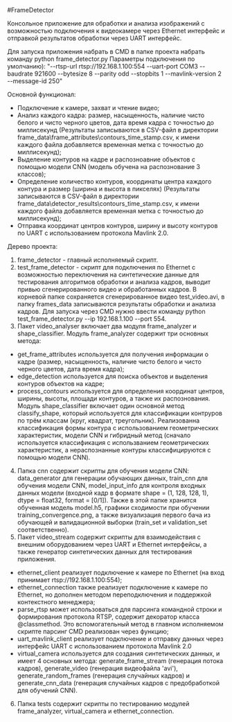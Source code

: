 #FrameDetector

Консольное приложение для обработки и анализа изображений с возможностью подключения к видеокамере через
Ethernet интерфейс и отправкой результатов обработки через UART интерфейс.

Для запуска приложения набрать в CMD в папке проекта набрать команду
python frame_detector.py
Параметры подключения по умолчанию):
        "--rtsp-url rtsp://192.168.1.100:554
        --uart-port COM3
        --baudrate 921600
        --bytesize 8
        --parity odd
        --stopbits 1
        --mavlink-version 2
        --message-id 250"

Основной функционал:
- Подключение к камере, захват и чтение видео;
- Анализ каждого кадра: размер, насыщенность, наличие чисто белого и чисто черного цветов, дата время кадра
 с точностью до миллисекунд
(Результаты записываются в CSV-файл в директории frame_data\frame_attributes\contours_time_stamp.csv,
к имени каждого файла добавляется временная метка с точностью до миллисекунд);
- Выделение контуров на кадре и распозноавние объектов с помощью модели CNN (модель обучена на распознование 3 классов);
- Определение количество контуров, координаты центра каждого контура и размер (ширина и высота в пикселях)
(Результаты записываются в CSV-файл в директории frame_data\detector_results\contours_time_stamp.csv,
к имени каждого файла добавляется временная метка с точностью до миллисекунд);
- Отправка координат центров контуров, ширину и высоту контуров по UART с использованием протокола Mavlink 2.0.


Дерево проекта:
1. frame_detector - главный исполняемый скрипт.
2. test_frame_detector - скрипт для подключения по Ethernet с возможностью
переключения на синтетические данные для тестирования алгоритмов обработки и анализа кадров,
выводит привью сгенерированного видео и обработанных кадров. В корневой папке сохраняется сгенерированное видео
test_video.avi, в папку frames_data записываются результаты обработки и анализа кадров. Для запуска через CMD
нужно ввести команду python test_frame_detector.py --ip 192.168.1.100 --port 554.
3. Пакет video_analyser включает два модуля frame_analyzer и shape_classifier.
Модуль frame_analyzer содержит три основных метода:
- get_frame_attributes используется для получения информации о кадре (размер, насыщенность, наличие чисто белого и
чисто черного цветов, дата время кадра);
- edge_detection используется для поиска объектов и выделения контуров объектов на кадре;
- process_contours используется для определения координат центров, ширины, высоты, площади контуров,
а также их распознования.
Модуль shape_classifier включает один основной метод classify_shape, который используется для классификации контруров
по трём классам (круг, квадрат, треугольник).
Реализованна классификация формы контура с использованием геометрических характеристик, модели CNN и гибридный метод
(сначало используется классификация с использванием геометрических характеристик, а нераспознанные контуры
классифицируются с помощью модели CNN).
4. Папка cnn содержит скрипты для обучения модели CNN: data_generator для генерации обучающих данных,
train_cnn для обучения модели CNN, model_input_info для контроля входных данных модели (входной кадр в формате 
shape = (1, 128, 128, 1), dtype = float32, format = [0/1]). Также в этой папке хранится обученная модель model.h5,
графики сходимости при обучении training_convergence.png, а также визуализация первого бача
из обучающей и валидационной выборки (train_set и validation_set соответственно).
5. Пакет video_stream содержит скрипты для взаимодействия с внешним оборудованием через UART и Ethernet интерфейсы,
а также генератор синтетических данных для тестирования приложения.
- ethernet_client реализует подключение к камере по Ethernet (на вход принимает rtsp://192.168.1.100:554);
- ethernet_connection также реализует подключение к камере по Ethernet, но
дополнен методом переподключения и поддержкой контекстного менеджера;
- parse_rtsp может использоваться для парсинга командной строки и формирования протокола RTSP,
содержит декоратор класса @classmethod. Это вспомогательный метод в главном исполняемом скрипте парсинг CMD реализован
через функцию;
- uart_mavlink_client реализует подключение и отправку данных через интерфейс UART с использованием протокола Mavlink 2.0
- virtual_camera используется для создания синтетических данных, и имеет 4 основных метода: generate_frame_stream
(генерация потока кадров), generate_video (генерация видеофайла 'avi'), generate_random_frames (генерация случайных
кадров) и generate_cnn_data (генерация случайных кадров с предобработкой для обучений CNN).
6. Папка tests содержит скрипты по тестированию модулей frame_analyzer, virtual_camera и ethernet_connection.

